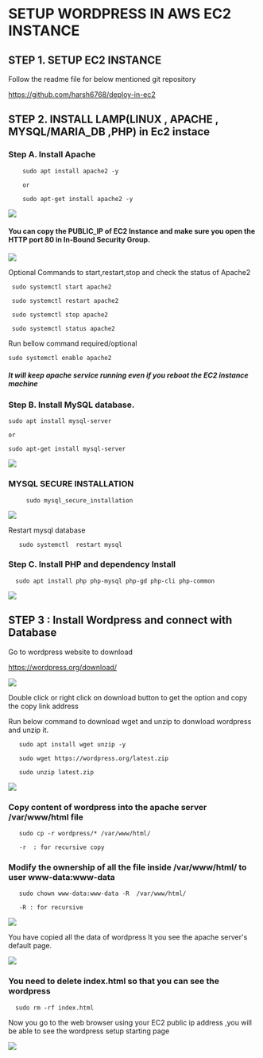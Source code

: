 # SETUP WORDPRESS IN AWS EC2 INSTANCE


## STEP 1. SETUP EC2 INSTANCE

Follow the readme file for below mentioned git repository 

https://github.com/harsh6768/deploy-in-ec2

## STEP 2. INSTALL LAMP(LINUX , APACHE , MYSQL/MARIA_DB ,PHP) in Ec2 instace

   
   ### Step A. Install Apache
   
        sudo apt install apache2 -y 
        
        or 
        
        sudo apt-get install apache2 -y 
  
  
<img src="https://github.com/harsh6768/setup-wordpresss-ec2/blob/main/Screenshots/Screenshot%202022-01-21%20at%204.49.38%20PM.png"/>


  #### You can copy the PUBLIC_IP of EC2 Instance  and make sure you open the HTTP port 80 in In-Bound Security Group.
        
<img src="https://github.com/harsh6768/setup-wordpresss-ec2/blob/main/Screenshots/Screenshot%202022-01-21%20at%206.07.25%20PM.png"/>  

  
  Optional Commands to start,restart,stop and check the status of Apache2
  
     sudo systemctl start apache2

     sudo systemctl restart apache2

     sudo systemctl stop apache2

     sudo systemctl status apache2
  
  Run bellow command required/optional 
  
    sudo systemctl enable apache2
      
 
 ##### It will keep apache service running even if you reboot the EC2 instance machine
  
  
       
  ### Step B. Install MySQL database.
  
  
    sudo apt install mysql-server

    or 

    sudo apt-get install mysql-server
        
     
 <img src="https://github.com/harsh6768/setup-wordpresss-ec2/blob/main/Screenshots/Screenshot%202022-01-21%20at%205.26.16%20PM.png"/>
          
          
          
  ### MYSQL SECURE INSTALLATION
        
         sudo mysql_secure_installation
              
 
 <img src="https://github.com/harsh6768/setup-wordpresss-ec2/blob/main/Screenshots/Screenshot%202022-01-21%20at%206.36.13%20PM.png"/>
 
   
   Restart mysql database
   
       sudo systemctl  restart mysql
       
       
   ### Step C. Install PHP and dependency Install
   
      sudo apt install php php-mysql php-gd php-cli php-common
       
       
<img src="https://github.com/harsh6768/setup-wordpresss-ec2/blob/main/Screenshots/Screenshot%202022-01-21%20at%206.51.46%20PM.png"/>


## STEP 3 : Install Wordpress and connect with Database

Go to wordpress website to download 

https://wordpress.org/download/


<img src="https://github.com/harsh6768/setup-wordpresss-ec2/blob/main/Screenshots/Screenshot%202022-01-21%20at%2010.29.22%20PM.png"/>


Double click or right click on download button to get the option and copy the copy link address


Run below command to download wget and unzip to donwload wordpress and unzip it.

       sudo apt install wget unzip -y
       
       sudo wget https://wordpress.org/latest.zip
       
       sudo unzip latest.zip
       
       
<img src="https://github.com/harsh6768/setup-wordpresss-ec2/blob/main/Screenshots/Screenshot%202022-01-21%20at%2010.57.17%20PM.png"/>

### Copy content of wordpress into the apache server /var/www/html file 

       sudo cp -r wordpress/* /var/www/html/
       
       -r  : for recursive copy
       
### Modify the ownership of all the file inside /var/www/html/ to user www-data:www-data 

       sudo chown www-data:www-data -R  /var/www/html/ 
    
       -R : for recursive 

<img src="https://github.com/harsh6768/setup-wordpresss-ec2/blob/main/Screenshots/Screenshot%202022-01-21%20at%2011.15.11%20PM.png"/>


You have copied all the data of wordpress It you see the apache server's default page.

<img src="https://github.com/harsh6768/setup-wordpresss-ec2/blob/main/Screenshots/Screenshot%202022-01-21%20at%206.07.25%20PM.png"/>  

### You need to delete index.html  so that you can see the wordpress 

      sudo rm -rf index.html 
    
Now you go to the web browser using your EC2 public ip address ,you will be able to see the wordpress setup starting page

<img src="https://github.com/harsh6768/setup-wordpresss-ec2/blob/main/Screenshots/Screenshot%202022-01-21%20at%2011.30.13%20PM.png"/>
    
